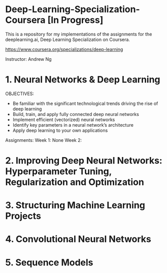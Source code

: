 # Deep-Learning-Specialization-Coursera [In Progress]
This is a repository for my implementations of the assignments for the deeplearning.ai, Deep Learning Specialization on Coursera.

https://www.coursera.org/specializations/deep-learning

Instructor: Andrew Ng

# 1. Neural Networks & Deep Learning

OBJECTIVES:
- Be familiar with the significant technological trends driving the rise of deep learning
- Build, train, and apply fully connected deep neural networks
- Implement efficient (vectorized) neural networks
- Identify key parameters in a neural network’s architecture
- Apply deep learning to your own applications

Assignments:
Week 1: None
Week 2: 

# 2. Improving Deep Neural Networks: Hyperparameter Tuning, Regularization and Optimization

# 3. Structuring Machine Learning Projects

# 4. Convolutional Neural Networks

# 5. Sequence Models
